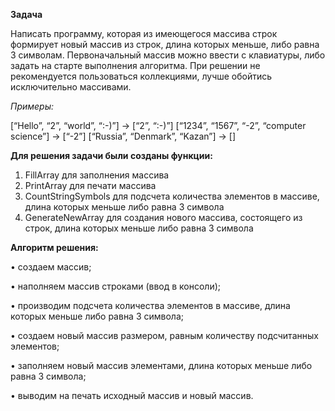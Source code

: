 **Задача**

Написать программу, которая из имеющегося массива строк формирует новый массив из строк, длина которых меньше, либо равна 3 символам. 
Первоначальный массив можно ввести с клавиатуры, либо задать на старте выполнения алгоритма. 
При решении не рекомендуется пользоваться коллекциями, лучше обойтись исключительно массивами.

*Примеры:*

[“Hello”, “2”, “world”, “:-)”] → [“2”, “:-)”]
[“1234”, “1567”, “-2”, “computer science”] → [“-2”]
[“Russia”, “Denmark”, “Kazan”] → []

**Для решения задачи были созданы функции:**

1. FillArray для заполнения массива
2. PrintArray для печати массива
3. CountStringSymbols для подсчета количества элементов в массиве, длина которых меньше либо равна 3 символа
4. GenerateNewArray для создания нового массива, состоящего из строк, длина которых меньше либо равна 3 символа

**Алгоритм решения:**

•	создаем массив;

•	наполняем массив строками (ввод в консоли);

•	производим подсчета количества элементов в массиве, длина которых меньше либо равна 3 символа;

•	создаем новый массив размером, равным количеству подсчитанных элементов;

•	заполняем новый массив элементами, длина которых меньше либо равна 3 символа;

•	выводим на печать исходный массив и новый массив.

